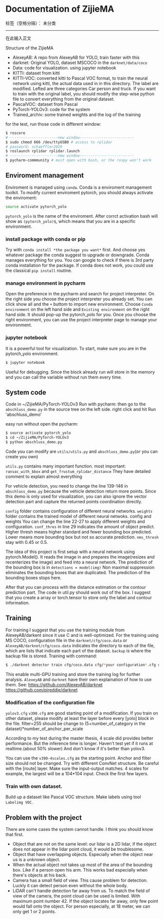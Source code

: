 # Documentation of ZijieMA

标签（空格分隔）： 未分类

---

在此输入正文

Structure of the ZijieMA

 - AlexeyAB: A repo from AlexeyAB for YOLO, train faster with this
 - darknet: Original YOLO, dataset MSCOCO in the `darknet/data/coco`
 - Data: code for visualization. using jupyter notebook
 - KITTI: dataset from kitti
 - KITTI-VOC: converted kitti to Pascal VOC format, to train the neural network using kitti, the actual data used in in this directory. The label are modified. Lefted are three categories Car person and truck. If you want to train with the original label, you should modify the step-wise python file to convert everything from the original dataset.
 - PascalVOC: dataset from Pascal
 - PyTorch-YOLOv3: code for the system
 - Trained_archiv: some trained weights and the log of the training


for the test, run those code in different window:
```bash
$ roscore
# ----------------------new window-------------------------
$ sudo chmod 666 /dev/ttyUSB0 # access to rplidar
# password: schaeffler2019
$ roslaunch rplidar rplidar.launch
# ----------------------new window-------------------------
$ pycharm-commmunity # must open with bash, or the rospy won't work
```
## Enviroment management

Enviroment is managed using `conda`. Conda is a enviroment management toolkit. 
To modify current enviroment pytorch, you should always activate the enviroment:
```bash
source activate pytorch_yolo
```
`pytorch_yolo` is the name of the enviroment. After corrct activation bash will show as `(pytorch_yolo)$`, which means that you are in a specific environment.
### install package with conda or pip
Try with `conda install *the package you want*` first.
And choose yes whatever package the conda suggest to upgrade or downgrade. Conda manages everything for you.
You can google to check if there is 3rd party conda installation for the package.
If conda does not work, you could use the classical `pip install` routine.

### manage environment in pycharm
Open the preference in the pycharm and search for project interpreter.
On the right side you choose the project interpreter you already set. You can click show all and the `+` buttom to import new environment. Choose `Conda environment` on the left hand side and `Existing environment` on the right hand side. It should pop-up the pytorch_yolo for you.
Once you choose the right environment, you can use the project interpreter page to manage your environment.

### jupyter notebook
It is a powerful tool for visualization. To start, make sure you are in the pytorch_yolo environment.
```bash
$ jupyter notebook
```
Useful for debugging. Since the block already run will store in the memory and you can call the variable without run them every time.

## System code
Code in ~/ZijieMA/PyTorch-YOLOv3
Run with pycharm:
then go to the `abschluss_demo.py` in the source tree on the left side.
right click and hit Run 'abschluss_demo'

easy run without open the pycharm:
```bash
$ source activate pytorch_yolo
$ cd ~/ZijieMA/PyTorch-YOLOv3
$ python abschluss_demo.py
```

Code you can modify are `utils/utils.py` and `abschluss_demo.py`(or you can create you own)

`utils.py` contains many important function.
most important: `ransac_with_bbox` and `get_frustum_rplidar_distance`
They have detailed comment to explain almost everything

For vehicle detection, you need to change the line 139-146 in `abschluss_demo.py` because the vehicle detection return more points. 
Since this demo is only used for visualization, you can also ignore the vector detection part and capture the returned points coordination directly.

`config` folder contains configuration of different neural networks.
`weights` folder contains the trained model of different neural netwoks.
config and weights
You can change the line 22-27 to apply different weights and configuration.
`conf_thres` in line 29 indicates the amount of object predict. Higher thresh means higher standard and fewer bounding box predicted. Lower means more bounding box but not so accurate prediction.
`nms_thresh` stay with 0.45 or 0.5. 

The idea of this project is first setup with a neural network using pytorch.Model(). It reads the image in and prepares the image(resizes and recenterizes the image) and feed into a neural network. The prediction of the bounding box is in `detections = model(img)`
Non maximal suppression eliminates the bounding boxes that are duplicated. The prediction of the bounding boxes stops here.

After that you can process with the distance estimation or the contour prediction part. The code in util.py should work out of the box. I suggest that you create a array or torch.tensor to store only the label and contour information.

## Training
For training I suggest that you use the training module from AlexeyAB/darkent since it use C and is well-optimized.
For the training using MS COCO, configuration file in the `darknet/cfg/coco.data` or `AlexeyAB/darknet/cfg/coco.data` indicates the directory to each of the file, which are lists that indicate each part of the dataset. `backup` is where the backup file is stored.
Training with command:
```bash
$ ./darknet detector train cfg/coco.data cfg/*your configuration*.cfg darknet53-74 -dont_show -gpus 0,1 | tee *training-log*.log
```
This enable multi-GPU training and store the training log for further analysis.
`AlexeyAB` and `darknet` have their own explaination of how to use them.
See:
https://github.com/AlexeyAB/darknet
https://github.com/pjreddie/darknet

### Modification of the configuration file
`yolov3.cfg` `v390.cfg` are good starting point of a modification. If you train on other dataset, please modify at least the layer before every [yolo] block in the file.
filter=255 should be change to (5+number_of_category in the dataset)*number_of_anchor_per_scale

According to my test during the master thesis, 4 scale did provides better performance. But the inference time is longer. Haven't test yet if it runs at realtime.(about 50% slower) And don't know if it's better than yolov3.

You can use the `v390-4scales.cfg` as the starting point. Anchor and filter size should not be changed. Try with different ConvNet structure. Be careful with the [route] layer. Make sure the input-output matches. 4 scales for example, the largest will be a 104*104 input. Check the first few layers.

### Train with own dataset.
Build up a dataset like Pascal VOC structure. Make labels using tool `Labelimg VOC`.


## Problem with the project
There are some cases the system cannot handle. I think you should know that first.

 - Object that are not on the same level: our lidar is a 2D lidar, if the object does not appear in the lidar point cloud, it would be troublesome.
 - Object that have overlapping objects. Especially when the object near us is a unknown object.
 - When the actual object not takes up most of the area of the bounding box. Like if a person open his arm. This works bad especially when there's objects at his back. 
 - Camera has a small field of view. This cause problem for detection. Luckly it can detect person even without the whole body.
 - LiDAR can't handle detection far away from us. To match the field of view of the camera, the point cloud can be used is limited. With maximum point number 42. If the object locates far away, only few point would fall onto the object. For person especially, at 18 meter, we can only get 1 or 2 points.









 
  


  [1]: https://github.com/pjreddie/darknet